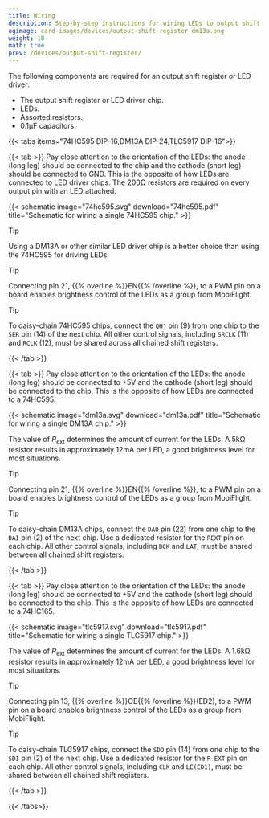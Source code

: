 ```yaml
---
title: Wiring
description: Step-by-step instructions for wiring LEDs to output shift registers and LED driver chips.
ogimage: card-images/devices/output-shift-register-dm13a.png
weight: 10
math: true
prev: /devices/output-shift-register/
---
```


<!-- markdownlint doesn't understand multiple github info blocks in a row.  -->
<!-- markdownlint-disable-file MD028 -->

The following components are required for an output shift register or LED driver:

- The output shift register or LED driver chip.
- LEDs.
- Assorted resistors.
- 0.1µF capacitors.

{{< tabs items="74HC595 DIP-16,DM13A DIP-24,TLC5917 DIP-16">}}

{{< tab >}}
Pay close attention to the orientation of the LEDs: the anode (long leg) should be connected to the chip and the cathode (short leg) should be connected to GND. This is the opposite of how LEDs are connected to LED driver chips. The 200Ω resistors are required on every output pin with an LED attached.

{{< schematic image="74hc595.svg" download="74hc595.pdf" title="Schematic for wiring a single 74HC595 chip." >}}

> [!TIP]
> Using a DM13A or other similar LED driver chip is a better choice than using the 74HC595 for driving LEDs.

> [!TIP]
> Connecting pin 21, {{% overline %}}EN{{% /overline %}}, to a PWM pin on a board enables brightness control of the LEDs as a group from MobiFlight.

> [!TIP]
> To daisy-chain 74HC595 chips, connect the `QH'` pin (9) from one chip to the `SER` pin (14) of the next chip. All other control signals, including `SRCLK` (11) and `RCLK` (12), must be shared across all chained shift registers.

{{< /tab >}}

{{< tab >}}
Pay close attention to the orientation of the LEDs: the anode (long leg) should be connected to +5V and the cathode (short leg) should be connected to the chip. This is the opposite of how LEDs are connected to a 74HC595.

{{< schematic image="dm13a.svg" download="dm13a.pdf" title="Schematic for wiring a single DM13A chip." >}}

The value of $R_{\text{ext}}$ determines the amount of current for the LEDs. A 5kΩ resistor results in approximately 12mA per LED, a good brightness level for most situations.

> [!TIP]
> Connecting pin 21, {{% overline %}}EN{{% /overline %}}, to a PWM pin on a board enables brightness control of the LEDs as a group from MobiFlight.

> [!TIP]
> To daisy-chain DM13A chips, connect the `DAO` pin (22) from one chip to the `DAI` pin (2) of the next chip. Use a dedicated resistor for the `REXT` pin on each chip. All other control signals, including `DCK` and `LAT`, must be shared between all chained shift registers.

{{< /tab >}}

{{< tab >}}
Pay close attention to the orientation of the LEDs: the anode (long leg) should be connected to +5V and the cathode (short leg) should be connected to the chip. This is the opposite of how LEDs are connected to a 74HC165.

{{< schematic image="tlc5917.svg" download="tlc5917.pdf" title="Schematic for wiring a single TLC5917 chip." >}}

The value of $R_{\text{ext}}$ determines the amount of current for the LEDs. A 1.6kΩ resistor results in approximately 12mA per LED, a good brightness level for most situations.

> [!TIP]
> Connecting pin 13, {{% overline %}}OE{{% /overline %}}(ED2), to a PWM pin on a board enables brightness control of the LEDs as a group from MobiFlight.

> [!TIP]
> To daisy-chain TLC5917 chips, connect the `SDO` pin (14) from one chip to the `SDI` pin (2) of the next chip. Use a dedicated resistor for the `R-EXT` pin on each chip. All other control signals, including `CLK` and `LE(ED1)`, must be shared between all chained shift registers.

{{< /tab >}}

{{< /tabs>}}
